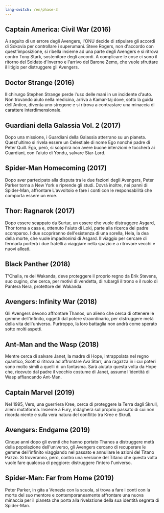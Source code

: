 ```yaml
---
lang-switch: /en/phase-3
---
```

## Captain America: Civil War (2016)
A seguito di un errore degli Avengers, l'ONU decide di stipulare gli accordi di Sokovia per controllare i superumani. Steve Rogers, non d'accordo con quest'imposizione, si ribella insieme ad una parte degli Avengers e si ritrova contro Tony Stark, sostenitore degli accordi. A complicare le cose ci sono il ritorno del Soldato d'Inverno e l'arrivo del Barone Zemo, che vuole sfruttare il litigio per distruggere gli Avengers.
## Doctor Strange (2016)
Il chirurgo Stephen Strange perde l'uso delle mani in un incidente d'auto. Non trovando aiuto nella medicina, arriva a Kamar-taj dove, sotto la guida dell'Antico, diventa uno stregone e si ritrova a contrastare una minaccia di carattere interdimensionale.
## Guardiani della Galassia Vol. 2 (2017)
Dopo una missione, i Guardiani della Galassia atterrano su un pianeta. Quest'ultimo si rivela essere un Celestiale di nome Ego nonché padre di Peter Quill. Ego, però, si scoprirà non avere buone intenzioni e toccherà ai Guardiani, con l'aiuto di Yondu, salvare Star-Lord.
## Spider-Man Homecoming (2017)
Dopo aver partecipato alla disputa tra le due fazioni degli Avengers, Peter Parker torna a New York e riprende gli studi. Dovrà inoltre, nei panni di Spider-Man, affrontare L'avvoltoio e fare i conti con le responsabilità che comporta essere un eroe.
## Thor: Ragnarok (2017)
Dopo essere scappato da Surtur, un essere che vuole distruggere Asgard, Thor torna a casa e, ottenuto l'aiuto di Loki, parte alla ricerca del padre scomparso. I due scopriranno dell'esistenza di una sorella, Hela, la dea della morte, che vuole impadronirsi di Asgard. Il viaggio per cercare di fermarla porterà i due fratelli a viaggiare nella spazio e a ritrovare vecchi e nuovi alleati.
## Black Panther (2018)
T'Challa, re del Wakanda, deve proteggere il proprio regno da Erik Stevens, suo cugino, che cerca, per motivi di vendetta, di rubargli il trono e il ruolo di Pantera Nera, protettore del Wakanda.
## Avengers: Infinity War (2018)
Gli Avengers devono affrontare Thanos, un alieno che cerca di ottenere le gemme dell'infinito, oggetti dal potere straordinario, per distruggere metà della vita dell'universo. Purtroppo, la loro battaglia non andrà come sperato sotto molti aspetti.
## Ant-Man and the Wasp (2018)
Mentre cerca di salvare Janet, la madre di Hope, intrappolata nel regno quantico, Scott si ritrova ad affrontare Ava Starr, una ragazza in i cui poteri sono molto simili a quelli di un fantasma. Sarà aiutato questa volta da Hope che, ricevuto dal padre il vecchio costume di Janet, assume l'identità di Wasp affiancando Ant-Man.
## Captain Marvel (2019)
Nel 1995, Vers, una guerriera Kree, cerca di proteggere la Terra dagli Skrull, alieni mutaforma. Insieme a Fury, indagherà sul proprio passato di cui non ricorda niente e sulla vera natura del conflitto tra Kree e Skrull.
## Avengers: Endgame (2019)
Cinque anni dopo gli eventi che hanno portato Thanos a distruggere metà della popolazione dell'universo, gli Avengers cercano di recuperare le gemme dell'infinito viaggiando nel passato e annullare le azioni del Titano Pazzo. Si troveranno, però, contro una versione del Titano che questa volta vuole fare qualcosa di peggiore: distruggere l'intero l'universo. 
## Spider-Man: Far from Home (2019)
Peter Parker, in gita a Venezia con la scuola, si trova a fare i conti con la morte del suo mentore e contemporaneamente affrontare una nuova minaccia per il pianeta che porta alla rivelazione della sua identità segreta di Spider-Man.
